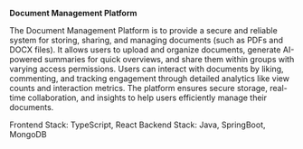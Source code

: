 **Document Management Platform**

The Document Management Platform is to provide a secure and reliable system for storing, sharing, and managing documents (such as PDFs and DOCX files). It allows users to upload and organize documents, generate AI-powered summaries for quick overviews, and share them within groups with varying access permissions. Users can interact with documents by liking, commenting, and tracking engagement through detailed analytics like view counts and interaction metrics. The platform ensures secure storage, real-time collaboration, and insights to help users efficiently manage their documents. 

Frontend Stack: TypeScript, React
Backend Stack: Java, SpringBoot, MongoDB
